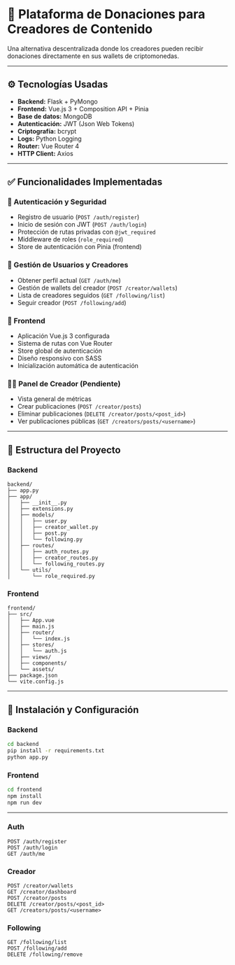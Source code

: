 # 🚀 Plataforma de Donaciones para Creadores de Contenido

Una alternativa descentralizada donde los creadores pueden recibir donaciones directamente en sus wallets de criptomonedas.

---

## ⚙️ Tecnologías Usadas

- **Backend:** Flask + PyMongo
- **Frontend:** Vue.js 3 + Composition API + Pinia
- **Base de datos:** MongoDB
- **Autenticación:** JWT (Json Web Tokens)
- **Criptografía:** bcrypt
- **Logs:** Python Logging
- **Router:** Vue Router 4
- **HTTP Client:** Axios

---

## ✅ Funcionalidades Implementadas

### 🔐 Autenticación y Seguridad
- Registro de usuario (`POST /auth/register`)
- Inicio de sesión con JWT (`POST /auth/login`)
- Protección de rutas privadas con `@jwt_required`
- Middleware de roles (`role_required`)
- Store de autenticación con Pinia (frontend)

### 👤 Gestión de Usuarios y Creadores
- Obtener perfil actual (`GET /auth/me`)
- Gestión de wallets del creador (`POST /creator/wallets`)
- Lista de creadores seguidos (`GET /following/list`)
- Seguir creador (`POST /following/add`)

### 🎨 Frontend
- Aplicación Vue.js 3 configurada
- Sistema de rutas con Vue Router
- Store global de autenticación
- Diseño responsivo con SASS
- Inicialización automática de autenticación

### 🧑‍🎨 Panel de Creador (Pendiente)
- Vista general de métricas
- Crear publicaciones (`POST /creator/posts`)
- Eliminar publicaciones (`DELETE /creator/posts/<post_id>`)
- Ver publicaciones públicas (`GET /creators/posts/<username>`)

---

## 📁 Estructura del Proyecto

### Backend
```
backend/
├── app.py
├── app/
│   ├── __init__.py
│   ├── extensions.py
│   ├── models/
│   │   ├── user.py
│   │   ├── creator_wallet.py
│   │   ├── post.py
│   │   └── following.py
│   ├── routes/
│   │   ├── auth_routes.py
│   │   ├── creator_routes.py
│   │   └── following_routes.py
│   └── utils/
│       └── role_required.py
```

### Frontend
```
frontend/
├── src/
│   ├── App.vue
│   ├── main.js
│   ├── router/
│   │   └── index.js
│   ├── stores/
│   │   └── auth.js
│   ├── views/
│   ├── components/
│   └── assets/
├── package.json
└── vite.config.js
```

---

## 🚀 Instalación y Configuración

### Backend
```bash
cd backend
pip install -r requirements.txt
python app.py
```

### Frontend
```bash
cd frontend
npm install
npm run dev
```

---

### Auth
```http
POST /auth/register
POST /auth/login
GET /auth/me
```

### Creador
```http
POST /creator/wallets
GET /creator/dashboard
POST /creator/posts
DELETE /creator/posts/<post_id>
GET /creators/posts/<username>
```

### Following
```http
GET /following/list
POST /following/add
DELETE /following/remove
```



